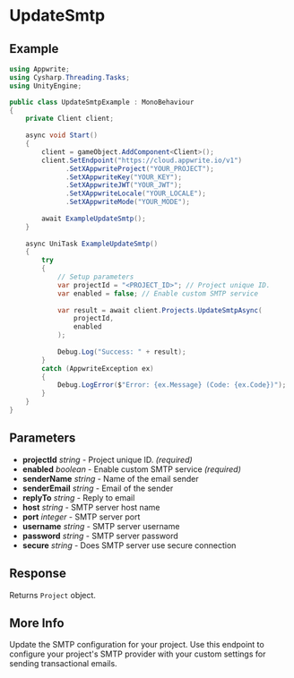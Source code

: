 # UpdateSmtp

## Example

```csharp
using Appwrite;
using Cysharp.Threading.Tasks;
using UnityEngine;

public class UpdateSmtpExample : MonoBehaviour
{
    private Client client;
    
    async void Start()
    {
        client = gameObject.AddComponent<Client>();
        client.SetEndpoint("https://cloud.appwrite.io/v1")
              .SetXAppwriteProject("YOUR_PROJECT");
              .SetXAppwriteKey("YOUR_KEY");
              .SetXAppwriteJWT("YOUR_JWT");
              .SetXAppwriteLocale("YOUR_LOCALE");
              .SetXAppwriteMode("YOUR_MODE");
        
        await ExampleUpdateSmtp();
    }
    
    async UniTask ExampleUpdateSmtp()
    {
        try
        {
            // Setup parameters
            var projectId = "<PROJECT_ID>"; // Project unique ID.
            var enabled = false; // Enable custom SMTP service
            
            var result = await client.Projects.UpdateSmtpAsync(
                projectId,
                enabled
            );
            
            Debug.Log("Success: " + result);
        }
        catch (AppwriteException ex)
        {
            Debug.LogError($"Error: {ex.Message} (Code: {ex.Code})");
        }
    }
}
```

## Parameters

- **projectId** *string* - Project unique ID. *(required)*
- **enabled** *boolean* - Enable custom SMTP service *(required)*
- **senderName** *string* - Name of the email sender
- **senderEmail** *string* - Email of the sender
- **replyTo** *string* - Reply to email
- **host** *string* - SMTP server host name
- **port** *integer* - SMTP server port
- **username** *string* - SMTP server username
- **password** *string* - SMTP server password
- **secure** *string* - Does SMTP server use secure connection

## Response

Returns `Project` object.
## More Info

Update the SMTP configuration for your project. Use this endpoint to configure your project&#039;s SMTP provider with your custom settings for sending transactional emails. 
